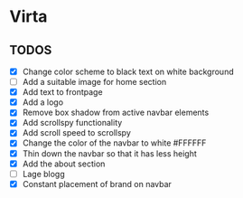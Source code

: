 # Virta
## TODOS
 - [x] Change color scheme to black text on white background
 - [ ] Add a suitable image for home section
 - [x] Add text to frontpage
 - [x] Add a logo
 - [x] Remove box shadow from active navbar elements
 - [x] Add scrollspy functionality
 - [x] Add scroll speed to scrollspy 
 - [x] Change the color of the navbar to white #FFFFFF
 - [x] Thin down the navbar so that it has less height
 - [x] Add the about section
 - [ ] Lage blogg
 - [x] Constant placement of brand on navbar
